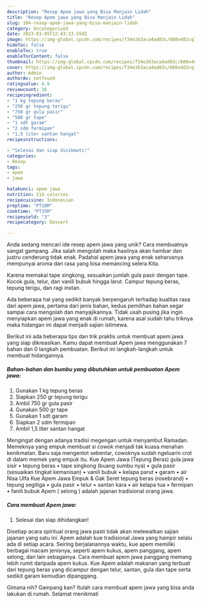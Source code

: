 ```yaml
---
description: "Resep Apem jawa yang Bisa Manjain Lidah"
title: "Resep Apem jawa yang Bisa Manjain Lidah"
slug: 104-resep-apem-jawa-yang-bisa-manjain-lidah
category: Uncategorized
date: 2023-03-05T12:43:23.559Z
image: https://img-global.cpcdn.com/recipes/f34e263aca4ad03c/680x482cq70/apem-jawa-foto-resep-utama.jpg
hideToc: false
enableToc: true
enableTocContent: false
thumbnail: https://img-global.cpcdn.com/recipes/f34e263aca4ad03c/680x482cq70/apem-jawa-foto-resep-utama.jpg
cover: https://img-global.cpcdn.com/recipes/f34e263aca4ad03c/680x482cq70/apem-jawa-foto-resep-utama.jpg
author: Admin
authorAv: notfound
ratingvalue: 4.9
reviewcount: 16
recipeingredient:
- "1 kg tepung beras"
- "250 gr tepung terigu"
- "750 gr gula pasir"
- "500 gr tape"
- "1 sdt garam"
- "2 sdm fermipan"
- "1,5 liter santan hangat"
recipeinstructions:

- "Selesai dan siap dinikmati!"
categories:
- Resep
tags:
- apem
- jawa

katakunci: apem jawa 
nutrition: 214 calories
recipecuisine: Indonesian
preptime: "PT10M"
cooktime: "PT35M"
recipeyield: "3"
recipecategory: Dessert

---
```





Anda sedang mencari ide resep apem jawa yang unik? Cara membuatnya sangat gampang. Jika salah mengolah maka hasilnya akan hambar dan justru cenderung tidak enak. Padahal apem jawa yang enak seharusnya mempunyai aroma dan rasa yang bisa memancing selera Kita.





Karena memakai tape singkong, sesuaikan jumlah gula pasir dengan tape. Kocok gula, telur, dan vanili bubuk hingga larut. Campur tepung beras, tepung terigu, dan ragi instan.

Ada beberapa hal yang sedikit banyak berpengaruh terhadap kualitas rasa dari apem jawa, pertama dari jenis bahan, kedua pemilihan bahan segar sampai cara mengolah dan menyajikannya. Tidak usah pusing jika ingin menyiapkan apem jawa yang enak di rumah, karena asal sudah tahu triknya maka hidangan ini dapat menjadi sajian istimewa.






Berikut ini ada beberapa tips dan trik praktis untuk membuat apem jawa yang siap dikreasikan. Kamu dapat membuat Apem jawa menggunakan 7 bahan dan 0 langkah pembuatan. Berikut ini langkah-langkah untuk membuat hidangannya.

<!--inarticleads1-->

##### Bahan-bahan dan bumbu yang dibutuhkan untuk pembuatan Apem jawa:

1. Gunakan 1 kg tepung beras
1. Siapkan 250 gr tepung terigu
1. Ambil 750 gr gula pasir
1. Gunakan 500 gr tape
1. Gunakan 1 sdt garam
1. Siapkan 2 sdm fermipan
1. Ambil 1,5 liter santan hangat


Mengingat dengan adanya tradisi megengan untuk menyambut Ramadan. Memeknya yang empuk membuat si cowok menjadi tak kuasa menahan kenikmatan. Baru saja mengentot sebentar, cowoknya sudah ngeluarin crot di dalam memek yang empuk itu. Kue Apem Jawa (Tepung Beras) gula jawa sisir • tepung beras • tape singkong (buang sumbu nya) • gula pasir (sesuaikan tingkat kemanisan) • vanili bubuk • kelapa parut • garam • air Nisa Ulfa Kue Apem Jawa Empuk &amp; Gak Seret tepung beras (rosebrand) • tepung segitiga • gula pasir • telur • santan kara • air kelapa tua • fermipan • fanili bubuk Apem ( selong ) adalah jajanan tradisional orang jawa. 

<!--inarticleads2-->

##### Cara membuat Apem jawa:


1. Selesai dan siap dihidangkan!

Disetiap acara spiritual orang jawa pasti tidak akan melewatkan sajian jajanan yang satu ini. Apem adalah kue tradisional Jawa yang hampir selalu ada di setiap acara. Seiring berjalanannya waktu, kue apem memiliki berbagai macam jenisnya, seperti apem kukus, apem panggang, apem selong, dan lain sebagainya. Cara membuat apem jawa panggang memang lebih rumit daripada apem kukus. Kue Apem adalah makanan yang terbuat dari tepung beras yang dicampur dengan telur, santan, gula dan tape serta sedikit garam kemudian dipanggang. 

Gimana nih? Gampang kan? Itulah cara membuat apem jawa yang bisa anda lakukan di rumah. Selamat menikmati
